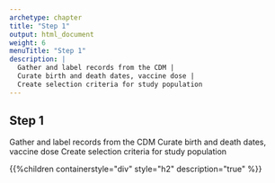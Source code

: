 ```yaml
---
archetype: chapter
title: "Step 1"
output: html_document
weight: 6
menuTitle: "Step 1"
description: |
  Gather and label records from the CDM |
  Curate birth and death dates, vaccine dose |
  Create selection criteria for study population
---
```


## Step 1

Gather and label records from the CDM
Curate birth and death dates, vaccine dose
Create selection criteria for study population

{{%children containerstyle="div" style="h2" description="true" %}}
